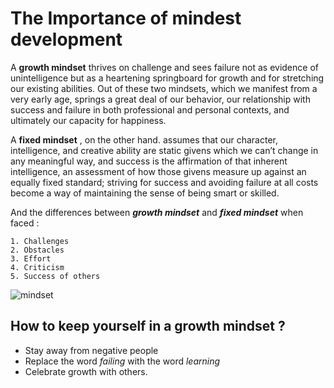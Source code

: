 # The Importance of mindest development

A **growth mindset** thrives on challenge and sees failure not as evidence of unintelligence but as a heartening springboard for growth and for stretching our existing abilities. Out of these two mindsets, which we manifest from a very early age, springs a great deal of our behavior, our relationship with success and failure in both professional and personal contexts, and ultimately our capacity for happiness.

A **fixed mindset** , on the other hand.  assumes that our character, intelligence, and creative ability are static givens which we can’t change in any meaningful way, and success is the affirmation of that inherent intelligence, an assessment of how those givens measure up against an equally fixed standard; striving for success and avoiding failure at all costs become a way of maintaining the sense of being smart or skilled.

And the differences between ***growth mindset*** and ***fixed mindset*** when faced :
```
1. Challenges
2. Obstacles
3. Effort
4. Criticism
5. Success of others
```
![mindset](https://miro.medium.com/max/1200/1*TtlqcGNhwGaF0mOfsQJrOg.jpeg)

## How to keep yourself in a growth mindset ?
- Stay away from negative people
- Replace the word *failing* with the word *learning*
- Celebrate growth with others.

